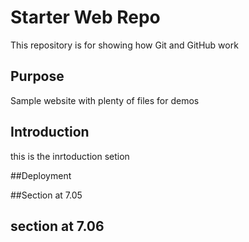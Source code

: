 # Starter Web Repo

This repository is for showing how Git and GitHub work

## Purpose

Sample website with plenty of files for demos

## Introduction 
this is the inrtoduction setion 

##Deployment


##Section at 7.05


## section at 7.06